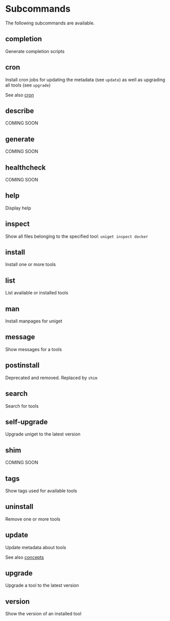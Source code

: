 # Subcommands

The following subcommands are available.

## completion

Generate completion scripts

## cron

Install cron jobs for updating the metadata (see `update`) as well as upgrading all tools (see `upgrade`)

See also [cron](cron.md)

## describe

COMING SOON

## generate

COMING SOON

## healthcheck

COMING SOON

## help

Display help

## inspect

Show all files belonging to the specified tool: `uniget inspect docker`

## install

Install one or more tools

## list

List available or installed tools

## man

Install manpages for uniget

## message

Show messages for a tools

## postinstall

Deprecated and removed. Replaced by `shim`

## search

Search for tools

## self-upgrade

Upgrade uniget to the latest version

## shim

COMING SOON

## tags

Show tags used for available tools

## uninstall

Remove one or more tools

## update

Update metadata about tools

See also [concepts](concepts.md)

## upgrade

Upgrade a tool to the latest version

## version

Show the version of an installed tool
